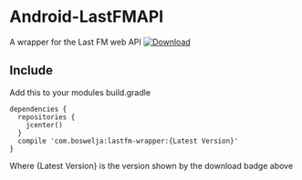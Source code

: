 # Android-LastFMAPI
A wrapper for the Last FM web API
[ ![Download](https://api.bintray.com/packages/boswelja/maven/lastfm-wrapper/images/download.svg) ](https://bintray.com/boswelja/maven/lastfm-wrapper/_latestVersion)
## Include
Add this to your modules build.gradle
```
dependencies {
  repositories {
    jcenter()
  }
  compile 'com.boswelja:lastfm-wrapper:{Latest Version}'
}
```
Where {Latest Version} is the version shown by the download badge above
